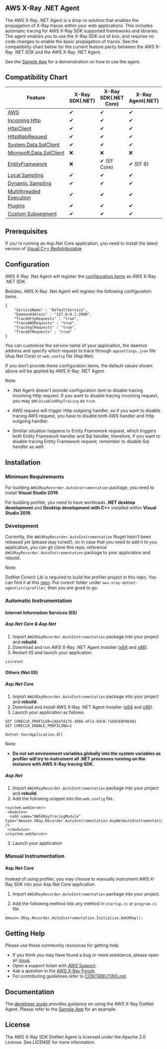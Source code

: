 ﻿## AWS X-Ray .NET Agent

The AWS X-Ray .NET Agent is a drop-in solution that enables the propagation of X-Ray traces within your web applications. This includes automatic tracing for AWS X-Ray SDK supported frameworks and libraries. The agent enables you to use the X-Ray SDK out of box, and requires no code changes to enable the basic propagation of traces. See the compatibility chart below for the current feature parity between the AWS X-Ray .NET SDK and the AWS X-Ray .NET Agent.

See the [Sample App](https://github.com/aws-samples/aws-xray-dotnet-webapp) for a demonstration on how to use the agent.

## Compatibility Chart

| **Feature**	| **X-Ray SDK(.NET)** | **X-Ray SDK(.NET Core)** | **X-Ray Agent(.NET)** | **X-Ray Agent(.NET Core)**|
| ----------- | ----------- | ----------- | ----------- | ----------- |
| [AWS](https://docs.aws.amazon.com/xray/latest/devguide/xray-sdk-dotnet-sdkclients.html) | ✔ | ✔ | ✔ | ✔ |
| [Incoming Http](https://docs.aws.amazon.com/xray/latest/devguide/xray-sdk-dotnet-messagehandler.html) | ✔ | ✔ | ✔ | ✔ |
| [HttpClient](https://docs.aws.amazon.com/xray/latest/devguide/xray-sdk-dotnet-httpclients.html) | ✔ | ✔ | ✔ | ✔ |
| [HttpWebRequest](https://docs.aws.amazon.com/xray/latest/devguide/xray-sdk-dotnet-httpclients.html) | ✔ | ✔ | ✔ | ✔ |
| [System.Data.SqlClient](https://docs.aws.amazon.com/xray/latest/devguide/xray-sdk-dotnet-sqlqueries.html) | ✔ | ✔ | ✔ | ✔ |
| [Microsoft.Data.SqlClient](https://docs.microsoft.com/en-us/dotnet/api/microsoft.data.sqlclient) | ❌ | ❌ |    ❌ |  ✔ |
| [EntityFramework](https://docs.microsoft.com/en-us/ef/) | ❌ |✔ (EF Core)| ✔ (EF 6)| ✔ (EF Core)|
| [Local Sampling](https://docs.aws.amazon.com/xray/latest/devguide/xray-sdk-dotnet-configuration.html#xray-sdk-dotnet-configuration-sampling) | ✔ | ✔ | ✔ | ✔ |
| [Dynamic Sampling](https://docs.aws.amazon.com/xray/latest/devguide/xray-sdk-dotnet-configuration.html#xray-sdk-dotnet-configuration-sampling) | ✔ | ✔ | ✔ | ✔ |
| [Multithreaded Execution](https://github.com/aws/aws-xray-sdk-dotnet/tree/master#multithreaded-execution-net-and-net-core--nuget) | ✔ | ✔ | ✔ | ✔ |
| [Plugins](https://docs.aws.amazon.com/xray/latest/devguide/xray-sdk-dotnet-configuration.html#xray-sdk-dotnet-configuration-plugins) | ✔ | ✔ | ✔ | ✔ |
| [Custom Subsegment](https://docs.aws.amazon.com/xray/latest/devguide/xray-sdk-dotnet-subsegments.html) | ✔ | ✔ | ✔ | ✔ |

## Prerequisites

If you're running an Asp.Net Core application, you need to install the latest version of [Visual C++ Redistributable ](https://support.microsoft.com/en-us/help/2977003/the-latest-supported-visual-c-downloads)

## Configuration

AWS X-Ray .Net Agent will register the [configuration items](https://github.com/aws/aws-xray-sdk-dotnet/tree/master#configuration) as AWS X-Ray .NET SDK.

Besides, AWS X-Ray .Net Agent will register the following configuration items.
```
{
    "ServiceName" : "DefaultService",
    "DaemonAddress" : "127.0.0.1:2000",
    "TraceHttpRequests" : "true",
    "TraceAWSRequests" : "true",
    "TraceSqlRequests" : "true",
    "TraceEFRequests" : "true"
}
```
You can customize the service name of your application, the daemon address and specify which request to trace through `appsettings.json` file (Asp.Net Core) or `web.config` file (Asp.Net).

If you don't provide these configuration items, the default values shown above will be applied by AWS X-Ray .NET Agent.

Note:

* .Net Agent doesn't provide configuration item to disable tracing incoming Http request. If you want to disable tracing incoming request, you may set `DisableXRayTracing` as `true`.

* AWS request will trigger Http outgoing handler, so if you want to disable tracing AWS request, you have to disable both AWS handler and Http outgoing handler.

* Similiar situation happens to Entity Framework request, which triggers both Entity Framework handler and Sql handler, therefore, if you want to disable tracing Entity Framework request, remember to disable Sql handler as well.

## Installation

### Minimum Requirements

For building `AWSXRayRecorder.AutoInstrumentation` package, you need to install **Visual Studio 2019**.

For building profiler, you need to have workloads **.NET desktop development** and **Desktop development with C++** installed within **Visual Studio 2019**.

### Development

Currently, the `AWSXRayRecorder.AutoInstrumentation` Nuget hasn’t been released yet (please stay tuned!), so in case that you need to add it to you application, you can git clone this repo, reference `AWSXRayRecorder.AutoInstrumentation` package to your application and rebuild.

Note:

DotNet Coreclr Lib is required to build the profiler project in this repo. You can find it at this [repo](https://github.com/dotnet/runtime/tree/master/src/coreclr). Put coreclr folder under `aws-xray-dotnet-agent\src\profiler`, then you are good to go.

### Automatic Instrumentation

#### Internet Information Services (IIS)

##### Asp.Net Core & Asp.Net

1. Import `AWSXRayRecorder.AutoInstrumentation` package into your project and **rebuild**.
2. Download and run AWS X-Ray .NET Agent Installer ([x64](https://s3.amazonaws.com/aws-xray-assets.us-east-1/xray-agent-installer/aws-xray-dotnet-agent-installer-beta-X64.msi) and [x86](https://s3.amazonaws.com/aws-xray-assets.us-east-1/xray-agent-installer/aws-xray-dotnet-agent-installer-beta-X86.msi)).
3. Restart IIS and launch your application.
```
iisreset
```

#### Others (Not IIS)

##### Asp.Net Core

1. Import `AWSXRayRecorder.AutoInstrumentation` package into your project and **rebuild**.
2. Download and install AWS X-Ray .NET Agent Installer ([x64](https://s3.amazonaws.com/aws-xray-assets.us-east-1/xray-agent-installer/aws-xray-dotnet-agent-installer-beta-X64.msi) and [x86](https://s3.amazonaws.com/aws-xray-assets.us-east-1/xray-agent-installer/aws-xray-dotnet-agent-installer-beta-X86.msi)).
3. Launch your application as follows.
```
SET CORECLR_PROFILER={AE47A175-390A-4F13-84CB-7169CEBF064A}
SET CORECLR_ENABLE_PROFILING=1

dotnet YourApplication.dll
```
Note:

* **Do not set environment variables globally into the system variables as profiler will try to instrument all .NET processes running on the instance with AWS X-Ray tracing SDK.**

##### Asp.Net

1. Import `AWSXRayRecorder.AutoInstrumentation` package into your project and **rebuild**.
2. Add the following snippet into the `web.config` file.
```
<system.webServer>
 <modules>
  <add name="AWSXRayTracingModule" type="Amazon.XRay.Recorder.AutoInstrumentation.AspNetAutoInstrumentationModule,AWSXRayRecorder.AutoInstrumentation,Version=2.9.0.0,Culture=neutral,PublicKeyToken=d427001f96b0d0b6" />
 </modules>
</system.webServer>
```
3. Launch your application

### Manual Instrumentation

#### Asp.Net Core

Instead of using profiler, you may choose to manually instrument AWS X-Ray SDK into your Asp.Net Core application.

1. Import `AWSXRayRecorder.AutoInstrumentation` package into your project.

2. Add the following method into any method in `startup.cs` or `program.cs` file
```
Amazon.XRay.Recorder.AutoInstrumentation.Initialize.AddXRay();
```

## Getting Help

Please use these community resources for getting help.

* If you think you may have found a bug or need assistance, please open an [issue](https://github.com/aws/aws-xray-dotnet-agent/issues/new).
* Open a support ticket with [AWS Support](http://docs.aws.amazon.com/awssupport/latest/user/getting-started.html).
* Ask a question in the [AWS X-Ray Forum](https://forums.aws.amazon.com/forum.jspa?forumID=241&start=0).
* For contributing guidelines refer to [CONTRIBUTING.md](https://github.com/aws/aws-xray-dotnet-agent/blob/master/CONTRIBUTING.md).

## Documentation

The [developer guide](https://docs.aws.amazon.com/xray/latest/devguide/xray-sdk-dotnet.html) provides guidance on using the AWS X-Ray DotNet Agent. Please refer to the [Sample App](https://github.com/aws-samples/aws-xray-dotnet-webapp) for an example.

## License

The AWS X-Ray SDK DotNet Agent is licensed under the Apache 2.0 License. See LICENSE for more information.
